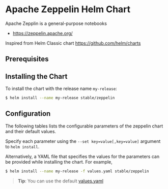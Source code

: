 # Apache Zeppelin Helm Chart

Apache Zepplin is a general-purpose notebooks

* https://zeppelin.apache.org/

Inspired from Helm Classic chart https://github.com/helm/charts

## Prerequisites

## Installing the Chart

To install the chart with the release name `my-release`:

```bash
$ helm install --name my-release stable/zeppelin
```

## Configuration

The following tables lists the configurable parameters of the zeppelin chart and their default values.

Specify each parameter using the `--set key=value[,key=value]` argument to `helm install`.

Alternatively, a YAML file that specifies the values for the parameters can be provided while installing the chart. For example,

```bash
$ helm install --name my-release -f values.yaml stable/zeppelin
```


> **Tip**: You can use the default [values.yaml](values.yaml)
